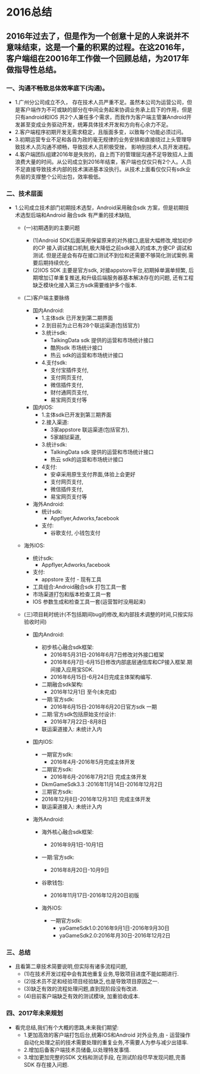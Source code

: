 # 2016总结

## 2016年过去了，但是作为一个创意十足的人来说并不意味结束，这是一个量的积累的过程。在这2016年，客户端组在20016年工作做一个回顾总结，为2017年做指导性总结。



### 一、沟通不畅致总体效率底下(沟通)。
-   1.广州分公司成立不久， 存在技术人员严重不足。虽然本公司为运营公司，但是客户端作为不可或缺的部分在中间业务起来协调业务承上启下的作用，但是只有android和IOS 共2个人兼任多个需求，而我作为客户端主管兼Android开发甚至变成业务驱动开发，统筹具体技术开发和方向有心余力不足。
-   2.客户端程序初期开发无需求稳定，且版面多变，以致每个功能必须过问。
-   3.初期运营专业不足和各自为政的毫无规律的业务安排和直接绕过上头管理导致技术人员沟通不顺畅，导致技术人员积极受挫， 影响到技术人员开发进程。
-   4.客户端团队组建2016年是失败的，自上而下的管理层沟通不足导致招人上面浪费大量的时间。从公司成立到2016年结束，客户端也仅仅只有2个人。人员不足直接导致技术内部的技术演进基本没执行。从技术上面看仅仅只有sdk业务层的支撑整个公司出包，效率极低。

###  二、技术层面
-   1.公司成立技术部门初期技术选型，Android采用融合sdk 方案，但是初期技术选型后端和Android 融合sdk 有严重的技术缺陷,  
    -  (一)初期遇到的主要问题
        - (1)Android SDK后面采用保留原来的对外接口,底层大幅修改,增加初步的CP 接入调试接口机制,极大降低之前sdk接入的成本,方便CP 调试和测试. 但是还是会有存在接口测试不到位和还需要不够简化测试案例.需要后期持续优化.
        - (2)IOS SDK 主要是官方sdk, 对接appstore平台,初期掉单漏单频繁, 后期增加订单重复推送,和升级后端服务器基本解决存在的问题,  还有工程缺乏模块化接入第三方sdk需要维护多个版本.

    -   (二)客户端主要脉络
        - 国内Android:
            - 1.主体sdk 已开发到第二期界面
            - 2.到目前为止已有28个联运渠道(包括官方)
            - 3.统计sdk:
                - TalkingData sdk 提供的运营和市场统计接口
                - 酷狗sdk 市场统计接口
                - 热云 sdk的运营和市场统计接口
            - 4.支付sdk:
                - 支付宝插件支付,
                - 支付网页支付,
                - 微信插件支付,
                - 财付通网页支付,
                - 易宝网页支付等
        - 国内IOS: 
            - 1.主体sdk已开发到第三期界面
            - 2.接入渠道:
                - 3家appstore 联运渠道(包括官方),
                - 5家越狱渠道,
            - 3.统计sdk:
                - TalkingData sdk 提供的运营和市场统计接口
                - 热云 sdk的运营和市场统计接口
            - 4支付:
                - 安卓采用原生支付界面,体验上会更好
                - 支付网页支付,
                - 微信插件支付,
                - 易宝网页支付等
        - 海外Android:
            - 统计sdk:
                - Appflyer,Adworks,facebook
            - 支付:
                - 谷歌支付, 小钱包支付
       - 海外IOS:
            - 统计sdk:
                - Appflyer,Adworks,facebook
            - 支付:
                - appstore 支付
        - 现有工具        
            - 工具组合:Android融合sdk 打包工具一套
            - 市场渠道打包和版本检查工具一套
            - IOS 参数生成和检查工具一套(运营暂时没用起来)

    - (三)项目耗时统计(不包括期间bug的修改,和内部技术调整的时间,只按实际验收时间)
        - 国内Android:
            - 初步核心融合sdk框架:
                - 2016年5月31日-2016年6月7日修改对外接口框架
                - 2016年6月7日-6月15日修改内部底层通信库和CP接入框架.期间接入应用宝SDK.
                - 2016年6月15日-6月24日完成主体架构编写.
            - 二期融合sdk架构:
                - 2016年12月1日 至今(未完成)
            - 一期:官方sdk:
                - 2016年6月15日-2016年6月20日官方sdk 一期
            - 二期:官方sdk包括原始支付设计:
                - 2016年7月22日-8月8日
            - 联运渠道接入: 未统计入内
        
        - 国内IOS:
            - 一期官方sdk:
                - 2016年4月-2016年5月完成主体开发
            - 二期官方sdk:
                - 2016年6月-2016年7月21日 完成主体开发
            - DkmGameSdk3.3 :2016年11月14日-2016年12月2日
            - 三期官方sdk:
            - 2016年12月8日-2016年12月31日 完成主体开发
            - 联运渠道接入: 未统计入内
            
        - 海外Android:
            - 海外核心融合sdk框架:
                - 2016年9月1日-10月1日
            - 一期:官方sdk:
                - 2016年8月20日-10月9日
            - 谷歌钱包:
                - 2016年11月17日-2016年12月20日初版
                
            - 海外IOS:
                - 一期官方sdk:
                    - yaGameSdk1.0:2016年9月1日-2016年9月30日
                    - yaGameSdk2.0:2016年月30日-2016年12月2日

### 三、总结
- 且看第二章技术简要说明,但实际有诸多流程问题,
    - (1)在技术开发过程中会有其他重复业务,导致项目进度不能如期进行.
    - (2)技术员不足和经验项目经验缺乏,也是导致项目原因之一.
    - (3)缺乏有效的流程处理问题,直到现阶段没有改进.
    - (4)目前客户端缺乏有效的测试模块, 加重验收成本.
    
### 四、2017年未来规划
- 看完总结,我们有个大概的思路,未来我们期望:
    - 1.更加高效的客户端打包后台,统筹IOS和Android 对外业务,由 - 运营操作自动化处理之前的技术需要处理的重复业务,不需要人为参与减少出错率.
    - 2.增加后备客户端技术员储备,以处理特发事情.
    - 3.增加更加完整的SDK 文档和测试手段, 在测试阶段尽早发现问题,完善SDK 存在接入问题.



